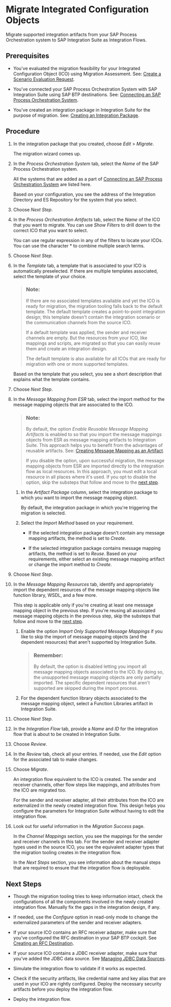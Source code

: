 <!-- loio7e7909e6ebd44365867a6c611d94083a -->

# Migrate Integrated Configuration Objects

Migrate supported integration artifacts from your SAP Process Orchestration system to SAP Integration Suite as Integration Flows.



<a name="loio7e7909e6ebd44365867a6c611d94083a__prereq_ysx_ncm_y5b"/>

## Prerequisites

-   You've evaluated the migration feasibility for your Integrated Configuration Object \(ICO\) using Migration Assessment. See: [Create a Scenario Evaluation Request](create-a-scenario-evaluation-request-435ec61.md).

-   You've connected your SAP Process Orchestration System with SAP Integration Suite using SAP BTP destinations. See: [Connecting an SAP Process Orchestration System](connecting-an-sap-process-orchestration-system-4120ecb.md).

-   You've created an integration package in Integration Suite for the purpose of migration. See: [Creating an Integration Package](50-Development/creating-an-integration-package-9126d79.md).




## Procedure

1.  In the integration package that you created, choose *Edit* \> *Migrate*.

    The migration wizard comes up.

2.  In the *Process Orchestration System* tab, select the *Name* of the SAP Process Orchestration system.

    All the systems that are added as a part of [Connecting an SAP Process Orchestration System](connecting-an-sap-process-orchestration-system-4120ecb.md) are listed here.

    Based on your configuration, you see the address of the Integration Directory and ES Repository for the system that you select.

3.  Choose *Next Step*.

4.  In the *Process Orchestration Artifacts* tab, select the *Name* of the ICO that you want to migrate. You can use *Show Filters* to drill down to the correct ICO that you want to select.

    You can use regular expression in any of the filters to locate your ICOs. You can use the character \* to combine multiple search terms.

5.  Choose *Next Step*.

6.  In the *Template* tab, a template that is associated to your ICO is automatically preselected. If there are multiple templates associated, select the template of your choice.

    > ### Note:  
    > If there are no associated templates available and yet the ICO is ready for migration, the migration tooling falls back to the default template. The default template creates a point-to-point integration design; this template doesn't contain the integration scenario or the communication channels from the source ICO.
    > 
    > If a default template was applied, the sender and receiver channels are empty. But the resources from your ICO, like mappings and scripts, are migrated so that you can easily reuse them and create an integration design.
    > 
    > The default template is also available for all ICOs that are ready for migration with one or more supported templates.

    Based on the template that you select, you see a short description that explains what the template contains.

7.  Choose *Next Step*.

8.  In the *Message Mapping from ESR* tab, select the import method for the message mapping objects that are associated to the ICO.

    > ### Note:  
    > By default, the option *Enable Reusable Message Mapping Artifacts* is enabled to so that you import the message mappings objects from ESR as message mapping artifacts to Integration Suite. This approach helps you to benefit from the advantages of reusable artifacts. See: [Creating Message Mapping as an Artifact](50-Development/creating-message-mapping-as-an-artifact-1d52a7b.md).
    > 
    > If you disable the option, upon successful migration, the message mapping objects from ESR are imported directly to the integration flow as local resources. In this approach, you must edit a local resource in all places where it's used. If you opt to disable the option, skip the substeps that follow and move to the [next step](migrate-integrated-configuration-objects-7e7909e.md#loio7e7909e6ebd44365867a6c611d94083a__flib).

    1.  In the *Artifact Package* column, select the integration package to which you want to import the message mapping object.

        By default, the integration package in which you're triggering the migration is selected.

    2.  Select the *Import Method* based on your requirement.

        -   If the selected integration package doesn't contain any message mapping artifacts, the method is set to *Create*.

        -   If the selected integration package contains message mapping artifacts, the method is set to *Reuse*. Based on your requirements, either select an existing message mapping artifact or change the import method to *Create*.



9.  Choose *Next Step*.

10. In the *Message Mapping Resources* tab, identify and appropriately import the dependent resources of the message mapping objects like function library, WSDL, and a few more.

    This step is applicable only if you're creating at least one message mapping object in the previous step. If you're reusing all associated message mapping objects in the previous step, skip the substeps that follow and move to the [next step](migrate-integrated-configuration-objects-7e7909e.md#loio7e7909e6ebd44365867a6c611d94083a__iflow).

    1.  Enable the option *Import Only Supported Message Mappings* if you like to skip the import of message mapping objects \(and the dependent resources\) that aren't supported by Integration Suite.

        > ### Remember:  
        > By default, the option is disabled letting you import all message mapping objects associated to the ICO. By doing so, the unsupported message mapping objects are only partially imported. The specific dependent resources that aren't supported are skipped during the import process.

    2.  For the dependent function library objects associated to the message mapping object, select a Function Libraries artifact in Integration Suite.


11. Choose *Next Step*.

12. In the *Integration Flow* tab, provide a *Name* and *ID* for the integration flow that is about to be created in Integration Suite.

13. Choose *Review*.

14. In the *Review* tab, check all your entries. If needed, use the *Edit* option for the associated tab to make changes.

15. Choose *Migrate*.

    An integration flow equivalent to the ICO is created. The sender and receiver channels, other flow steps like mappings, and attributes from the ICO are migrated too.

    For the sender and receiver adapter, all their attributes from the ICO are externalized in the newly created integration flow. This design helps you configure the parameters for Integration Suite without having to edit the integration flow.

16. Look out for useful information in the *Migration Success* page.

    In the *Channel Mappings* section, you see the mappings for the sender and receiver channels in this tab. For the sender and receiver adapter types used in the source ICO, you see the equivalent adapter types that the migration tooling creates in the integration flow.

    In the *Next Steps* section, you see information about the manual steps that are required to ensure that the integration flow is deployable.




<a name="loio7e7909e6ebd44365867a6c611d94083a__postreq_xdk_3rn_y5b"/>

## Next Steps

-   Though the migration tooling tries to keep information intact, check the configurations of all the components involved in the newly created integration flow. Manually fix the gaps in the integration design, if any.

-   If needed, use the *Configure* option in read-only mode to change the externalized parameters of the sender and receiver adapters.

-   If your source ICO contains an RFC receiver adapter, make sure that you’ve configured the RFC destination in your SAP BTP cockpit. See [Creating an RFC Destination](50-Development/creating-an-rfc-destination-3b55fa7.md).

-   If your source ICO contains a JDBC receiver adapter, make sure that you’ve added the JDBC data source. See [Managing JDBC Data Sources](50-Development/managing-jdbc-data-sources-4c873fa.md).

-   Simulate the integration flow to validate if it works as expected.

-   Check if the security artifacts, like credential name and key alias that are used in your ICO are rightly configured. Deploy the necessary security artifacts before you deploy the integration flow.

-   Deploy the integration flow.


